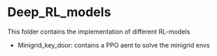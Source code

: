 # Deep_RL_models
This folder contains the implementation of different RL-models
- Minigrid_key_door: contains a PPO aent to solve the minigrid envs
